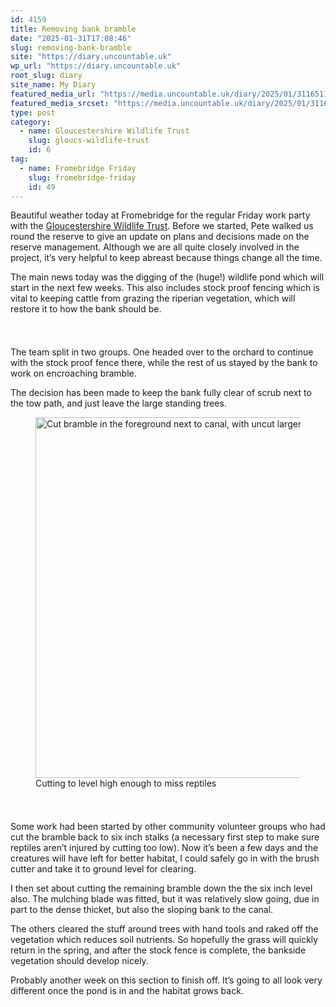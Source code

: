 ```yaml
---
id: 4159
title: Removing bank bramble
date: "2025-01-31T17:08:46"
slug: removing-bank-bramble
site: "https://diary.uncountable.uk"
wp_url: "https://diary.uncountable.uk"
root_slug: diary
site_name: My Diary
featured_media_url: "https://media.uncountable.uk/diary/2025/01/31165110/IMG20250131102116.webp"
featured_media_srcset: "https://media.uncountable.uk/diary/2025/01/31165110/IMG20250131102116-300x165.webp 300w, https://media.uncountable.uk/diary/2025/01/31165110/IMG20250131102116-1024x563.webp 1024w, https://media.uncountable.uk/diary/2025/01/31165110/IMG20250131102116-150x150.webp 150w, https://media.uncountable.uk/diary/2025/01/31165110/IMG20250131102116-640x352.webp 640w, https://media.uncountable.uk/diary/2025/01/31165110/IMG20250131102116.webp 2000w"
type: post
category:
  - name: Gloucestershire Wildlife Trust
    slug: gloucs-wildlife-trust
    id: 6
tag:
  - name: Fromebridge Friday
    slug: fromebridge-friday
    id: 49
---
```



<p>Beautiful weather today at Fromebridge for the regular Friday work party with the <a href="https://www.gloucestershirewildlifetrust.co.uk/volunteer">Gloucestershire Wildlife Trust</a>.  Before we started, Pete walked us round the reserve to give an update on plans and decisions made on the reserve management.  Although we are all quite closely involved in the project, it&#8217;s very helpful to keep abreast because things change all the time.</p>



<p>The main news today was the digging of the (huge!) wildlife pond which will start in the next few weeks.  This also includes stock proof fencing which is vital to keeping cattle from grazing the riperian vegetation, which will restore it to how the bank should be.</p>


<style>.kb-row-layout-id4159_fe242d-32 > .kt-row-column-wrap{align-content:start;}:where(.kb-row-layout-id4159_fe242d-32 > .kt-row-column-wrap) > .wp-block-kadence-column{justify-content:start;}.kb-row-layout-id4159_fe242d-32 > .kt-row-column-wrap{column-gap:var(--global-kb-gap-md, 2rem);row-gap:var(--global-kb-gap-md, 2rem);padding-top:var(--global-kb-spacing-sm, 1.5rem);padding-bottom:var(--global-kb-spacing-sm, 1.5rem);grid-template-columns:repeat(2, minmax(0, 1fr));}.kb-row-layout-id4159_fe242d-32 > .kt-row-layout-overlay{opacity:0.30;}@media all and (max-width: 1024px){.kb-row-layout-id4159_fe242d-32 > .kt-row-column-wrap{grid-template-columns:repeat(2, minmax(0, 1fr));}}@media all and (max-width: 767px){.kb-row-layout-id4159_fe242d-32 > .kt-row-column-wrap{grid-template-columns:minmax(0, 1fr);}.kb-row-layout-id4159_fe242d-32 > .kt-row-column-wrap > .wp-block-kadence-column:nth-of-type(1){order:2;}.kb-row-layout-id4159_fe242d-32 > .kt-row-column-wrap > .wp-block-kadence-column:nth-of-type(2){order:1;}.kb-row-layout-id4159_fe242d-32 > .kt-row-column-wrap > .wp-block-kadence-column:nth-of-type(3){order:12;}.kb-row-layout-id4159_fe242d-32 > .kt-row-column-wrap > .wp-block-kadence-column:nth-of-type(4){order:11;}.kb-row-layout-id4159_fe242d-32 > .kt-row-column-wrap > .wp-block-kadence-column:nth-of-type(5){order:22;}.kb-row-layout-id4159_fe242d-32 > .kt-row-column-wrap > .wp-block-kadence-column:nth-of-type(6){order:21;}.kb-row-layout-id4159_fe242d-32 > .kt-row-column-wrap > .wp-block-kadence-column:nth-of-type(7){order:32;}.kb-row-layout-id4159_fe242d-32 > .kt-row-column-wrap > .wp-block-kadence-column:nth-of-type(8){order:31;}}</style><div class="kb-row-layout-wrap kb-row-layout-id4159_fe242d-32 alignnone wp-block-kadence-rowlayout"><div class="kt-row-column-wrap kt-has-2-columns kt-row-layout-equal kt-tab-layout-inherit kt-mobile-layout-row kt-row-valign-top">
<style>.kadence-column4159_e2f865-27 > .kt-inside-inner-col,.kadence-column4159_e2f865-27 > .kt-inside-inner-col:before{border-top-left-radius:0px;border-top-right-radius:0px;border-bottom-right-radius:0px;border-bottom-left-radius:0px;}.kadence-column4159_e2f865-27 > .kt-inside-inner-col{column-gap:var(--global-kb-gap-sm, 1rem);}.kadence-column4159_e2f865-27 > .kt-inside-inner-col{flex-direction:column;}.kadence-column4159_e2f865-27 > .kt-inside-inner-col > .aligncenter{width:100%;}.kadence-column4159_e2f865-27 > .kt-inside-inner-col:before{opacity:0.3;}.kadence-column4159_e2f865-27{position:relative;}@media all and (max-width: 1024px){.kadence-column4159_e2f865-27 > .kt-inside-inner-col{flex-direction:column;justify-content:center;}}@media all and (max-width: 767px){.kadence-column4159_e2f865-27 > .kt-inside-inner-col{flex-direction:column;justify-content:center;}}</style>
<div class="wp-block-kadence-column kadence-column4159_e2f865-27"><div class="kt-inside-inner-col">
<p>The team split in two groups.  One headed over to the orchard to continue with the stock proof fence there, while the rest of us stayed by the bank to work on encroaching bramble.</p>



<p>The decision has been made to keep the bank fully clear of scrub next to the tow path, and just leave the large standing trees.</p>
</div></div>


<style>.kadence-column4159_fa4176-04 > .kt-inside-inner-col,.kadence-column4159_fa4176-04 > .kt-inside-inner-col:before{border-top-left-radius:0px;border-top-right-radius:0px;border-bottom-right-radius:0px;border-bottom-left-radius:0px;}.kadence-column4159_fa4176-04 > .kt-inside-inner-col{column-gap:var(--global-kb-gap-sm, 1rem);}.kadence-column4159_fa4176-04 > .kt-inside-inner-col{flex-direction:column;}.kadence-column4159_fa4176-04 > .kt-inside-inner-col > .aligncenter{width:100%;}.kadence-column4159_fa4176-04 > .kt-inside-inner-col:before{opacity:0.3;}.kadence-column4159_fa4176-04{position:relative;}@media all and (max-width: 1024px){.kadence-column4159_fa4176-04 > .kt-inside-inner-col{flex-direction:column;justify-content:center;}}@media all and (max-width: 767px){.kadence-column4159_fa4176-04 > .kt-inside-inner-col{flex-direction:column;justify-content:center;}}</style>
<div class="wp-block-kadence-column kadence-column4159_fa4176-04"><div class="kt-inside-inner-col">
<figure class="wp-block-image size-large"><img loading="lazy" decoding="async" width="1024" height="577" src="https://media.uncountable.uk/diary/2025/01/31165109/IMG20250131104749-1024x577.webp" alt="Cut bramble in the foreground next to canal, with uncut larger bush behind" class="wp-image-4160" srcset="https://media.uncountable.uk/diary/2025/01/31165109/IMG20250131104749-1024x577.webp 1024w, https://media.uncountable.uk/diary/2025/01/31165109/IMG20250131104749-300x169.webp 300w, https://media.uncountable.uk/diary/2025/01/31165109/IMG20250131104749-640x360.webp 640w, https://media.uncountable.uk/diary/2025/01/31165109/IMG20250131104749.webp 2000w" sizes="auto, (max-width: 1024px) 100vw, 1024px" /><figcaption class="wp-element-caption">Cutting to level high enough to miss reptiles</figcaption></figure>
</div></div>

</div></div>


<p>Some work had been started by other community volunteer groups who had cut the bramble back to six inch stalks (a necessary first step to make sure reptiles aren&#8217;t injured by cutting too low).  Now it&#8217;s been a few days and the creatures will have left for better habitat, I could safely go in with the brush cutter and take it to ground level for clearing.</p>



<p>I then set about cutting the remaining bramble down the the six inch level also.  The mulching blade was fitted, but it was relatively slow going, due in part to the dense thicket, but also the sloping bank to the canal.</p>



<p>The others cleared the stuff around trees with hand tools and raked off the vegetation which reduces soil nutrients. So hopefully the grass will quickly return in the spring, and after the stock fence is complete, the bankside vegetation should develop nicely.</p>



<p>Probably another week on this section to finish off. It&#8217;s going to all look very different once the pond is in and the habitat grows back.</p>
